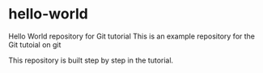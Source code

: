 # hello-world
Hello World repository for Git tutorial
This is an example repository for the Git tutoial on git

This repository is built step by step in the tutorial.
